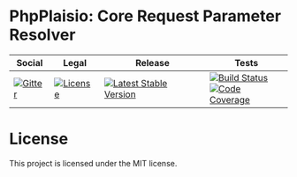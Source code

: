 # PhpPlaisio: Core Request Parameter Resolver

<table>
<thead>
<tr>
<th>Social</th>
<th>Legal</th>
<th>Release</th>
<th>Tests</th>
</tr>
</thead>
<tbody>
<tr>
<td>
<a href="https://gitter.im/PhpPlaisio/PhpPlaisio"><img src="https://badges.gitter.im/PhpPlaisio/PhpPlaisio.svg" alt="Gitter"/></a>
</td>
<td>
<a href="https://packagist.org/packages/plaisio/request-parameter-resolver-core"><img src="https://poser.pugx.org/plaisio/request-parameter-resolver-core/license" alt="License"/></a>
</td>
<td>
<a href="https://packagist.org/packages/plaisio/request-parameter-resolver-core"><img src="https://poser.pugx.org/plaisio/request-parameter-resolver-core/v/stable" alt="Latest Stable Version"/></a>
</td>
<td>
<a href="https://github.com/PhpPlaisio/request-parameter-resolver-core/actions/workflows/unit.yml"><img src="https://github.com/PhpPlaisio/request-parameter-resolver-core/actions/workflows/unit.yml/badge.svg" alt="Build Status"/></a><br/>
<a href="https://codecov.io/gh/PhpPlaisio/request-parameter-resolver-core"><img src="https://codecov.io/gh/PhpPlaisio/request-parameter-resolver-core/branch/master/graph/badge.svg" alt="Code Coverage"/></a>
</td>
</tr>
</tbody>
</table>     

# License

This project is licensed under the MIT license.
